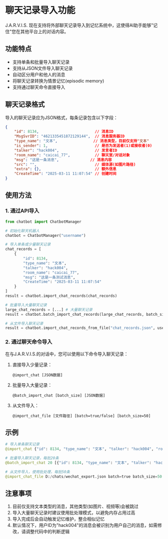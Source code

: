 # 聊天记录导入功能

J.A.R.V.I.S. 现在支持将外部聊天记录导入到记忆系统中，这使得AI助手能够"记住"您在其他平台上的对话内容。

## 功能特点

- 支持单条和批量导入聊天记录
- 支持从JSON文件导入聊天记录
- 自动区分用户和他人的消息
- 将聊天记录转换为情景记忆(episodic memory)
- 支持通过聊天命令直接导入

## 聊天记录格式

导入的聊天记录应为JSON格式，每条记录包含以下字段：

```json
{
    "id": 8134,                         // 消息ID
    "MsgSvrID": "4621335451872129144",  // 消息服务器ID
    "type_name": "文本",                // 消息类型，目前仅支持"文本"
    "is_sender": 1,                     // 是否为发送者(1)或接收者(0)
    "talker": "hack004",                // 发言者ID
    "room_name": "caicai_77",           // 聊天室/对话对象
    "msg": "这是一条消息",              // 消息内容
    "src": "",                          // 媒体源(如图片路径)
    "extra": {},                        // 额外信息
    "CreateTime": "2025-03-11 11:07:54" // 创建时间
}
```

## 使用方法

### 1. 通过API导入

```python
from chatbot import ChatbotManager

# 初始化聊天机器人
chatbot = ChatbotManager("username")

# 导入单条或少量聊天记录
chat_records = [
    {
        "id": 8134,
        "type_name": "文本",
        "talker": "hack004",
        "room_name": "caicai_77",
        "msg": "这是一条测试消息",
        "CreateTime": "2025-03-11 11:07:54"
    }
]
result = chatbot.import_chat_records(chat_records)

# 批量导入大量聊天记录
large_chat_records = [...] # 大量聊天记录
result = chatbot.batch_import_chat_records(large_chat_records, batch_size=50)

# 从文件导入聊天记录
result = chatbot.import_chat_records_from_file("chat_records.json", use_batch=True, batch_size=50)
```

### 2. 通过聊天命令导入

在与J.A.R.V.I.S.的对话中，您可以使用以下命令导入聊天记录：

1. 直接导入少量记录：
   ```
   @import_chat [JSON数据]
   ```

2. 批量导入大量记录：
   ```
   @batch_import_chat [batch_size] [JSON数据]
   ```

3. 从文件导入：
   ```
   @import_chat_file [文件路径] [batch=true/false] [batch_size=50]
   ```

## 示例

```python
# 导入单条聊天记录
@import_chat {"id": 8134, "type_name": "文本", "talker": "hack004", "room_name": "caicai_77", "msg": "这是一条测试消息", "CreateTime": "2025-03-11 11:07:54"}

# 批量导入聊天记录，每批20条
@batch_import_chat 20 [{"id": 8134, "type_name": "文本", "talker": "hack004", "room_name": "caicai_77", "msg": "消息1"}, {"id": 8135, "type_name": "文本", "talker": "caicai_77", "room_name": "hack004", "msg": "消息2"}]

# 从文件导入，使用批处理，每批50条
@import_chat_file D:/chats/wechat_export.json batch=true batch_size=50
```

## 注意事项

1. 目前仅支持文本类型的消息，其他类型(如图片、视频等)会被跳过
2. 导入大量聊天记录时建议使用批处理模式，以避免内存占用过高
3. 导入完成后会自动触发记忆维护，整合相似记忆
4. 默认情况下，用户ID为"hack004"的消息会被识别为用户自己的消息，如需修改，请调整代码中的判断逻辑 